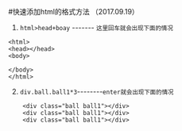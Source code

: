 #快速添加html的格式方法 （2017.09.19）
<!doctype>
1. `html>head+boay`  ------- `这里回车就会出现下面的情况`
```
<html>
<head></head>
<body>
    
</body>
</html>
```
2. `div.ball.ball1*3`--------`enter就会出现下面的情况`
```
    <div class="ball ball1"></div>
    <div class="ball ball1"></div>
    <div class="ball ball1"></div>
```
